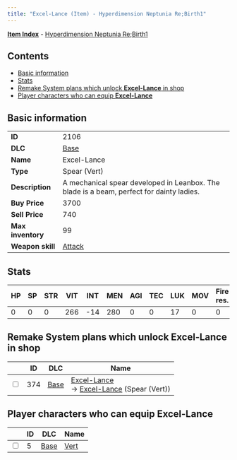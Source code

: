```yaml
---
title: "Excel-Lance (Item) - Hyperdimension Neptunia Re;Birth1"
---
```


[**Item Index**](/neptunia/rb1/item/index.html) - [Hyperdimension Neptunia Re;Birth1](/neptunia/rb1)

## Contents

- [Basic information](#basic-information)
- [Stats](#stats)
- [Remake System plans which unlock **Excel-Lance** in shop](#remake-system-plans-which-unlock-excel-lance-in-shop)
- [Player characters who can equip **Excel-Lance**](#player-characters-who-can-equip-excel-lance)

## Basic information

|   |   |
| -- | -- |
| **ID** | 2106 |
| **DLC** | [Base](/neptunia/rb1/dlc/1-base.html) |
| **Name** | Excel-Lance |
| **Type** | Spear (Vert) |
| **Description** | A mechanical spear developed in Leanbox. The blade is a beam, perfect for dainty ladies. |
| **Buy Price** | 3700 |
| **Sell Price** | 740 |
| **Max inventory** | 99 |
| **Weapon skill** | [Attack](/neptunia/rb1/skill/1-801-attack.html) |


## Stats

| HP | SP | STR | VIT | INT | MEN | AGI | TEC | LUK | MOV | Fire res. | Ice res. | Wind res. | Lightning res. |
| -- | -- | --- | --- | --- | --- | --- | --- | --- | --- | --------- | -------- | --------- | -------------- |
| 0 | 0 | 0 | 266 | -14 | 280 | 0 | 0 | 17 | 0 | 0 | 0 | 0 | 0 |


## Remake System plans which unlock **Excel-Lance** in shop

|    | ID | DLC | Name |
| -- | -- | --- | ---- |
| <input type="checkbox" id="rb1-remake-1-374" class="trackbox" /> | 374 | [Base](/neptunia/rb1/dlc/1-base.html) | [Excel-Lance](/neptunia/rb1/remake/1-374-excel-lance.html)<br /> → [Excel-Lance](/neptunia/rb1/item/1-2106-excel-lance.html) (Spear (Vert)) |


## Player characters who can equip **Excel-Lance**

|    | ID | DLC | Name |
| -- | -- | --- | ---- |
| <input type="checkbox" id="rb1-player-1-5" class="trackbox" /> | 5 | [Base](/neptunia/rb1/dlc/1-base.html) | [Vert](/neptunia/rb1/player/1-5-vert.html) |
